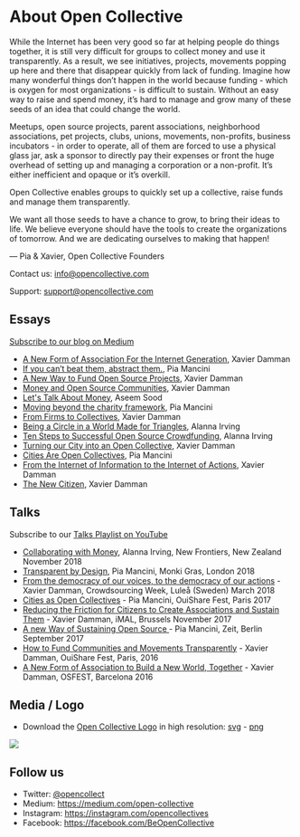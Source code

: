 # About Open Collective

While the Internet has been very good so far at helping people do things together, it is still very difficult for groups to collect money and use it transparently. As a result, we see initiatives, projects, movements popping up here and there that disappear quickly from lack of funding. Imagine how many wonderful things don’t happen in the world because funding - which is oxygen for most organizations - is difficult to sustain. Without an easy way to raise and spend money, it’s hard to manage and grow many of these seeds of an idea that could change the world.

Meetups, open source projects, parent associations, neighborhood associations, pet projects, clubs, unions, movements, non-profits, business incubators - in order to operate, all of them are forced to use a physical glass jar, ask a sponsor to directly pay their expenses or front the huge overhead of setting up and managing a corporation or a non-profit. It’s either inefficient and opaque or it’s overkill.

Open Collective enables groups to quickly set up a collective, raise funds and manage them transparently.

We want all those seeds to have a chance to grow, to bring their ideas to life. We believe everyone should have the tools to create the organizations of tomorrow. And we are dedicating ourselves to making that happen!

— Pia & Xavier, Open Collective Founders

Contact us: info@opencollective.com

Support: support@opencollective.com

## Essays

[Subscribe to our blog on Medium](https://medium.com/open-collective)

- [A New Form of Association For the Internet Generation](https://medium.com/open-collective/a-new-form-of-association-for-the-internet-generation-part-1-6d6c4f5dd27f#.i2x2jjp79), Xavier Damman
- [If you can’t beat them, abstract them.](https://medium.com/open-collective/if-you-can-t-beat-them-abstract-them-b182fc36b24f), Pia Mancini
- [A New Way to Fund Open Source Projects](https://medium.com/open-collective/a-new-way-to-fund-open-source-projects-91a51b1b7aac#.ky05pse2h), Xavier Damman
- [Money and Open Source Communities](https://medium.com/open-collective/money-and-open-source-communities-64b1c2f6aec4), Xavier Damman
- [Let's Talk About Money](https://medium.com/open-collective/lets-talk-about-money-949a55fd2ea1), Aseem Sood
- [Moving beyond the charity framework](https://medium.com/open-collective/moving-beyond-the-charity-framework-b1191c33141), Pia Mancini
- [From Firms to Collectives](https://medium.com/open-collective/from-firms-to-collectives-c139ae27a4ee), Xavier Damman
- [Being a Circle in a World Made for Triangles](https://medium.com/open-collective/being-a-circle-in-a-world-made-for-triangles-bc434d823a79), Alanna Irving
- [Ten Steps to Successful Open Source Crowdfunding](https://medium.com/open-collective/ten-steps-to-successful-open-source-crowdfunding-fa2b43e82687), Alanna Irving
- [Turning our City into an Open Collective](https://medium.com/open-collective/turning-our-city-into-an-open-collective-93d107f0f86a), Xavier Damman
- [Cities Are Open Collectives](https://medium.com/open-collective/cities-are-open-collectives-71a8a8e2e9ec), Pia Mancini
- [From the Internet of Information to the Internet of Actions](https://medium.com/open-collective/from-the-internet-of-information-to-the-internet-of-action-17d799f8a773), Xavier Damman
- [The New Citizen](https://medium.com/open-collective/the-new-citizen-731d15aa901b), Xavier Damman


## Talks
Subscribe to our [Talks Playlist on YouTube](https://www.youtube.com/playlist?list=PLXg2bdeeuFip6JoPoYgdm3AQ53lfEOjnw)

- [Collaborating with Money](https://www.youtube.com/watch?v=kZleX383-VQ), Alanna Irving, New Frontiers, New Zealand November 2018
- [Transparent by Design](https://www.youtube.com/watch?v=yrXO6c6Q7wU&list=PLXg2bdeeuFip6JoPoYgdm3AQ53lfEOjnw&index=4&t=0s), Pia Mancini, Monki Gras, London 2018
- [From the democracy of our voices, to the democracy of our actions](https://www.youtube.com/watch?v=9Lx2Dk4VaUA&list=PLXg2bdeeuFip6JoPoYgdm3AQ53lfEOjnw&index=6) - Xavier Damman, Crowdsourcing Week, Luleå (Sweden) March 2018
- [Cities as Open Collectives](https://www.youtube.com/watch?v=S74uMkmNdh0&index=1&list=PLXg2bdeeuFip6JoPoYgdm3AQ53lfEOjnw) - Pia Mancini, OuiShare Fest, Paris 2017
- [Reducing the Friction for Citizens to Create Associations and Sustain Them](https://www.youtube.com/watch?v=uBj5nS0s9uQ&list=PLXg2bdeeuFip6JoPoYgdm3AQ53lfEOjnw&index=7) - Xavier Damman, iMAL, Brussels November 2017
- [A new Way of Sustaining Open Source
](https://www.youtube.com/watch?v=szE_00HC5h4&index=2&list=PLXg2bdeeuFip6JoPoYgdm3AQ53lfEOjnw) - Pia Mancini, Zeit, Berlin September 2017
- [How to Fund Communities and Movements Transparently](https://www.youtube.com/watch?v=KtRYjfiYHKc&list=PLXg2bdeeuFip6JoPoYgdm3AQ53lfEOjnw&index=6&t=0s) - Xavier Damman, OuiShare Fest, Paris, 2016
- [A New Form of Association to Build a New World, Together](https://www.youtube.com/watch?v=YNmG8-Yj7C4&index=5&list=PLXg2bdeeuFip6JoPoYgdm3AQ53lfEOjnw) - Xavier Damman, OSFEST, Barcelona 2016

## Media / Logo

- Download the [Open Collective Logo](https://opencollective.com/static/images/opencollectivelogo.png) in high resolution: [svg](https://opencollective.com/static/images/opencollectivelogo.svg) - [png](https://opencollective.com/static/images/opencollectivelogo.png)

![](https://opencollective.com/static/images/opencollectivelogo.svg)

## Follow us

- Twitter: [@opencollect](https://twitter.com/opencollect)
- Medium: https://medium.com/open-collective
- Instagram: https://instagram.com/opencollectives
- Facebook: https://facebook.com/BeOpenCollective
